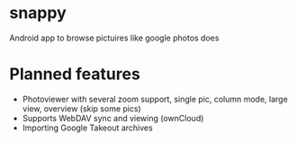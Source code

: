 # snappy
Android app to browse pictuires like google photos does


# Planned features

 - Photoviewer with several zoom support, single pic, column mode, large view, overview (skip some pics)
 - Supports WebDAV sync and viewing (ownCloud)
 - Importing Google Takeout archives
 
 
 
